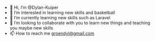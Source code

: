 - 👋 Hi, I’m @Dylan-Kuiper
- 👀 I’m interested in learning new skills and basketball
- 🌱 I’m currently learning new skills such as Laravel
- 💞️ I’m looking to collaborate with you to learn new things and teaching you maybe new skills
- 📫 How to reach me groendyl@gmail.com

<!---
Dylan-Kuiper/Dylan-Kuiper is a ✨ special ✨ repository because its `README.md` (this file) appears on your GitHub profile.
You can click the Preview link to take a look at your changes.
--->
